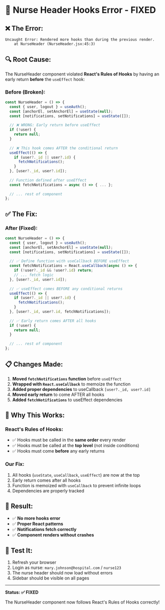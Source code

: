 # 🔧 Nurse Header Hooks Error - FIXED

## ❌ **The Error:**

```
Uncaught Error: Rendered more hooks than during the previous render.
    at NurseHeader (NurseHeader.jsx:45:3)
```

## 🔍 **Root Cause:**

The NurseHeader component violated **React's Rules of Hooks** by having an early return **before** the `useEffect` hook:

### **Before (Broken):**
```javascript
const NurseHeader = () => {
  const { user, logout } = useAuth();
  const [anchorEl, setAnchorEl] = useState(null);
  const [notifications, setNotifications] = useState([]);
  
  // ❌ WRONG: Early return before useEffect
  if (!user) {
    return null;
  }
  
  // ❌ This hook comes AFTER the conditional return
  useEffect(() => {
    if (user?._id || user?.id) {
      fetchNotifications();
    }
  }, [user?._id, user?.id]);
  
  // Function defined after useEffect
  const fetchNotifications = async () => { ... };
  
  // ... rest of component
};
```

## ✅ **The Fix:**

### **After (Fixed):**
```javascript
const NurseHeader = () => {
  const { user, logout } = useAuth();
  const [anchorEl, setAnchorEl] = useState(null);
  const [notifications, setNotifications] = useState([]);
  
  // ✅ Define function with useCallback BEFORE useEffect
  const fetchNotifications = React.useCallback(async () => {
    if (!user?._id && !user?.id) return;
    // ... fetch logic
  }, [user?._id, user?.id]);
  
  // ✅ useEffect comes BEFORE any conditional returns
  useEffect(() => {
    if (user?._id || user?.id) {
      fetchNotifications();
    }
  }, [user?._id, user?.id, fetchNotifications]);
  
  // ✅ Early return comes AFTER all hooks
  if (!user) {
    return null;
  }
  
  // ... rest of component
};
```

## 📋 **Changes Made:**

1. **Moved `fetchNotifications` function** before `useEffect`
2. **Wrapped with `React.useCallback`** to memoize the function
3. **Added proper dependencies** to useCallback `[user?._id, user?.id]`
4. **Moved early return** to come AFTER all hooks
5. **Added `fetchNotifications`** to useEffect dependencies

## 🎯 **Why This Works:**

### **React's Rules of Hooks:**
- ✅ Hooks must be called in the **same order** every render
- ✅ Hooks must be called at the **top level** (not inside conditions)
- ✅ Hooks must come **before** any early returns

### **Our Fix:**
1. All hooks (`useState`, `useCallback`, `useEffect`) are now at the top
2. Early return comes after all hooks
3. Function is memoized with `useCallback` to prevent infinite loops
4. Dependencies are properly tracked

## 🚀 **Result:**

- ✅ **No more hooks error**
- ✅ **Proper React patterns**
- ✅ **Notifications fetch correctly**
- ✅ **Component renders without crashes**

## 🧪 **Test It:**

1. Refresh your browser
2. Login as nurse: `mary.johnson@hospital.com` / `nurse123`
3. The nurse header should now load without errors
4. Sidebar should be visible on all pages

---

**Status: ✅ FIXED**

The NurseHeader component now follows React's Rules of Hooks correctly!
